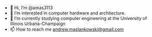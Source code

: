 - 👋 Hi, I’m @amas3113
- 👀 I’m interested in computer hardware and architecture.
- 🌱 I’m currently studying computer engineering at the University of Illinois Urbana-Champaign
- 📫 How to reach me andrew.maslankowski@gmail.com

<!---
amas3113/amas3113 is a ✨ special ✨ repository because its `README.md` (this file) appears on your GitHub profile.
You can click the Preview link to take a look at your changes.
--->
